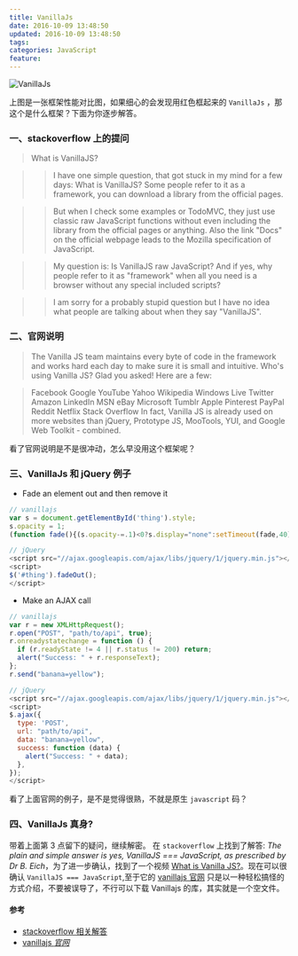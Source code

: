 ```yaml
---
title: VanillaJs
date: 2016-10-09 13:48:50
updated: 2016-10-09 13:48:50
tags:
categories: JavaScript
feature:
---
```

![VanillaJs](http://od6sd4xau.bkt.clouddn.com/h5/vanillajs.png)

上图是一张框架性能对比图，如果细心的会发现用红色框起来的 `VanillaJs` ，那这个是什么框架？下面为你逐步解答。

### 一、stackoverflow 上的提问
> What is VanillaJS?

>> I have one simple question, that got stuck in my mind for a few days: What is VanillaJS? Some people refer to it as a framework, you can download a library from the official pages.

>> But when I check some examples or TodoMVC, they just use classic raw JavaScript functions without even including the library from the official pages or anything. Also the link "Docs" on the official webpage leads to the Mozilla specification of JavaScript.

>> My question is: Is VanillaJS raw JavaScript? And if yes, why people refer to it as "framework" when all you need is a browser without any special included scripts?

>> I am sorry for a probably stupid question but I have no idea what people are talking about when they say "VanillaJS".

### 二、官网说明

> The Vanilla JS team maintains every byte of code in the framework and works hard each day to make sure it is small and intuitive. Who's using Vanilla JS? Glad you asked! Here are a few:

> Facebook	Google	YouTube	Yahoo	Wikipedia	Windows Live	Twitter	Amazon	LinkedIn	MSN
eBay	Microsoft	Tumblr	Apple	Pinterest	PayPal	Reddit	Netflix	Stack Overflow
In fact, Vanilla JS is already used on more websites than jQuery, Prototype JS, MooTools, YUI, and Google Web Toolkit - combined.

看了官网说明是不是很冲动，怎么早没用这个框架呢？

### 三、VanillaJs 和 jQuery 例子
- Fade an element out and then remove it
```javascript
// vanillajs
var s = document.getElementById('thing').style;
s.opacity = 1;
(function fade(){(s.opacity-=.1)<0?s.display="none":setTimeout(fade,40)})();

// jQuery	
<script src="//ajax.googleapis.com/ajax/libs/jquery/1/jquery.min.js"></script>
<script>
$('#thing').fadeOut();
</script>
```
- Make an AJAX call
```javascript
// vanillajs
var r = new XMLHttpRequest();
r.open("POST", "path/to/api", true);
r.onreadystatechange = function () {
  if (r.readyState != 4 || r.status != 200) return;
  alert("Success: " + r.responseText);
};
r.send("banana=yellow");

// jQuery	
<script src="//ajax.googleapis.com/ajax/libs/jquery/1/jquery.min.js"></script>
<script>
$.ajax({
  type: 'POST',
  url: "path/to/api",
  data: "banana=yellow",
  success: function (data) {
    alert("Success: " + data);
  },
});
</script>
```
看了上面官网的例子，是不是觉得很熟，不就是原生 `javascript` 码？

### 四、VanillaJs 真身?
带着上面第 3 点留下的疑问，继续解密。
在 `stackoverflow` 上找到了解答: *The plain and simple answer is yes, VanillaJS === JavaScript, as prescribed by Dr B. Eich*，为了进一步确认，找到了一个视频 [What is Vanilla JS?](https://www.youtube.com/watch?v=-OqZzV__hts)。现在可以很确认 `VanillaJS === JavaScript`,至于它的 [vanillajs 官网](http://vanilla-js.com/) 只是以一种轻松搞怪的方式介绍，不要被误导了，不行可以下载 Vanillajs 的库，其实就是一个空文件。

#### 参考
- [stackoverflow 相关解答](http://stackoverflow.com/questions/20435653/what-is-vanillajs)
- [vanillajs *官网*](http://vanilla-js.com/)

